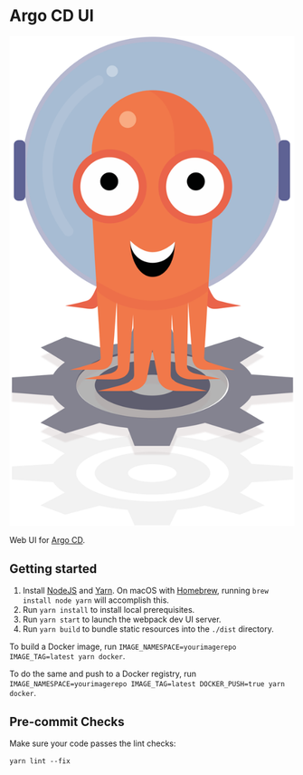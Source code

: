 # Argo CD UI

<img src="https://github.com/argoproj/argo-cd/blob/master/ui/src/assets/images/argo.png?raw=true" alt="Argo Image" width="600" />

Web UI for [Argo CD](https://github.com/argoproj/argo-cd).


## Getting started

  1. Install [NodeJS](https://nodejs.org/en/download/) and [Yarn](https://yarnpkg.com).  On macOS with [Homebrew](https://brew.sh/), running `brew install node yarn` will accomplish this.
  2. Run `yarn install` to install local prerequisites.
  3. Run `yarn start` to launch the webpack dev UI server.
  4. Run `yarn build` to bundle static resources into the `./dist` directory.

To build a Docker image, run `IMAGE_NAMESPACE=yourimagerepo IMAGE_TAG=latest yarn docker`.

To do the same and push to a Docker registry, run `IMAGE_NAMESPACE=yourimagerepo IMAGE_TAG=latest DOCKER_PUSH=true yarn docker`.

## Pre-commit Checks

Make sure your code passes the lint checks:

```
yarn lint --fix
```
